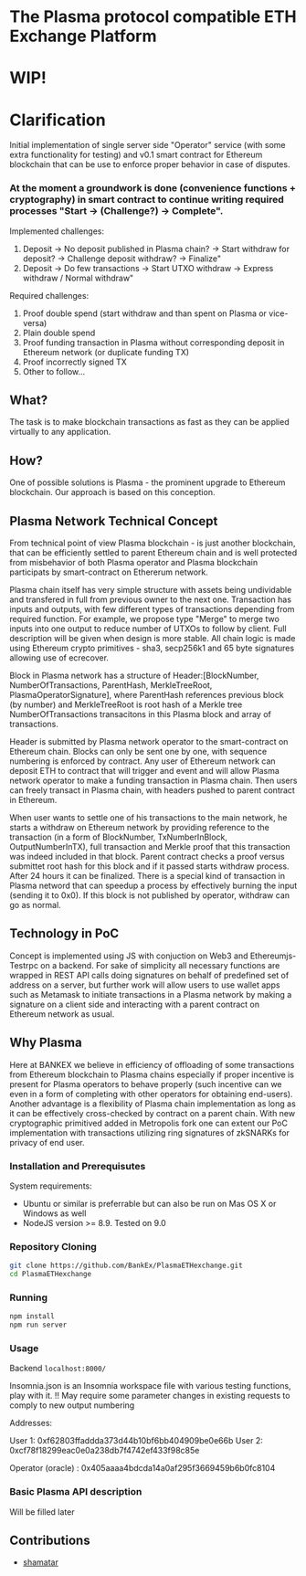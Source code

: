 # The Plasma protocol compatible ETH Exchange Platform

# WIP!

# Clarification

Initial implementation of single server side "Operator" service (with some extra functionality for testing) and v0.1 smart contract for Ethereum blockchain that can be use to enforce proper behavior in case of disputes.

### At the moment a groundwork is done (convenience functions + cryptography) in smart contract to continue writing required processes "Start -> (Challenge?) -> Complete".

Implemented challenges:

1. Deposit -> No deposit published in Plasma chain? -> Start withdraw for deposit? -> Challenge deposit withdraw? -> Finalize"
2. Deposit -> Do few transactions -> Start UTXO withdraw -> Express withdraw / Normal withdraw" 

Required challenges:
1. Proof double spend (start withdraw and than spent on Plasma or vice-versa)
2. Plain double spend 
3. Proof funding transaction in Plasma without corresponding deposit in Ethereum network (or duplicate funding TX)
4. Proof incorrectly signed TX
5. Other to follow... 


## What?

The task is to make blockchain transactions as fast as they can be applied virtually to any application.

## How?

One of possible solutions is Plasma - the prominent upgrade to Ethereum blockchain. Our approach is based on this conception.

## Plasma Network Technical Concept

From technical point of view Plasma blockchain - is just another blockchain, that can be efficiently settled to parent Ethereum chain and is well protected from misbehavior of both Plasma operator and Plasma blockchain participats by smart-contract on Ethererum network.

Plasma chain itself has very simple structure with assets being undividable and transfered in full from previous owner to the next one. Transaction has inputs and outputs, with few different types of transactions depending from required function. For example, we propose type "Merge" to merge two inputs into one output to reduce number of UTXOs to follow by client. Full description will be given when design is more stable. All chain logic is made using Ethereum crypto primitives - sha3, secp256k1 and 65 byte signatures allowing use of ecrecover.

Block in Plasma network has a structure of Header:[BlockNumber, NumberOfTransactions, ParentHash, MerkleTreeRoot, PlasmaOperatorSignature], where ParentHash references previous block (by number) and MerkleTreeRoot is root hash of a Merkle tree NumberOfTransactions transacitons in this Plasma block and array of transactions.

Header is submitted by Plasma network operator to the smart-contract on Ethereum chain. Blocks can only be sent one by one, with sequence numbering is enforced by contract. Any user of Ethereum network can deposit ETH to contract that will trigger and event and will allow Plasma network operator to make a funding transaction in Plasma chain. Then users can freely transact in Plasma chain, with headers pushed to parent contract in Ethereum.

When user wants to settle one of his transactions to the main network, he starts a withdraw on Ethereum network by providing reference to the transaction (in a form of BlockNumber, TxNumberInBlock, OutputNumberInTX), full transaction and Merkle proof that this transaction was indeed included in that block. Parent contract checks a proof versus submittet root hash for this block and if it passed starts withdraw process. After 24 hours it can be finalized. There is a special kind of transaction in Plasma netword that can speedup a process by effectively burning the input (sending it to 0x0). If this block is not published by operator, withdraw can go as normal.


## Technology in PoC

Concept is implemented using JS with conjuction on Web3 and Ethereumjs-Testrpc on a backend. For sake of simplicity all necessary functions are wrapped in REST API calls doing signatures on behalf of predefined set of address on a server, but further work will allow users to use wallet apps such as Metamask to initiate transactions in a Plasma network by making a signature on a client side and interacting with a parent contract on Ethereum network as usual.

## Why Plasma

Here at BANKEX we believe in efficiency of offloading of some transactions from Ethereum blockchain to Plasma chains especially if proper incentive is present for Plasma operators to behave properly (such incentive can we even in a form of completing with other operators for obtaining end-users). Another advantage is a flexibility of Plasma chain implementation as long as it can be effectively cross-checked by contract on a parent chain. With new cryptographic primitived added in Metropolis fork one can extent our PoC implementation with transactions utilizing ring signatures of zkSNARKs for privacy of end user.

### Installation and Prerequisutes

System requirements:

* Ubuntu or similar is preferrable but can also be run on Mas OS X or Windows as well
* NodeJS version >= 8.9. Tested on 9.0

### Repository Cloning

```bash
git clone https://github.com/BankEx/PlasmaETHexchange.git
cd PlasmaETHexchange
```

### Running

```bash
npm install
npm run server
```

### Usage

Backend ```localhost:8000/```

Insomnia.json is an Insomnia workspace file with various testing functions, play with it.
!! May require some parameter changes in existing requests to comply to new output numbering

Addresses:

User 1: 0xf62803ffaddda373d44b10bf6bb404909be0e66b
User 2: 0xcf78f18299eac0e0a238db7f4742ef433f98c85e

Operator (oracle) : 0x405aaaa4bdcda14a0af295f3669459b6b0fc8104

### Basic Plasma API description

Will be filled later

## Contributions

* [shamatar](https://github.com/shamatar)


